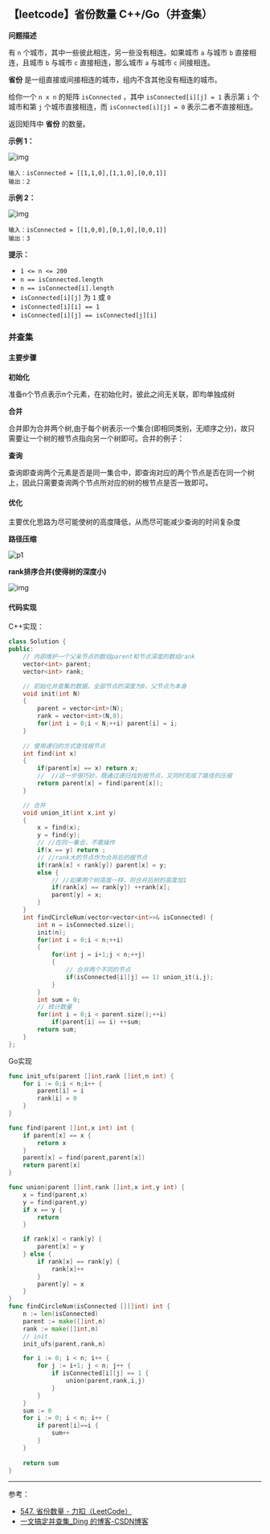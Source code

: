 ## 【leetcode】省份数量  C++/Go（并查集）

**问题描述**

有 `n` 个城市，其中一些彼此相连，另一些没有相连。如果城市 `a` 与城市 `b` 直接相连，且城市 `b` 与城市 `c` 直接相连，那么城市 `a` 与城市 `c` 间接相连。

**省份** 是一组直接或间接相连的城市，组内不含其他没有相连的城市。

给你一个 `n x n` 的矩阵 `isConnected` ，其中 `isConnected[i][j] = 1` 表示第 `i` 个城市和第 `j` 个城市直接相连，而 `isConnected[i][j] = 0` 表示二者不直接相连。

返回矩阵中 **省份** 的数量。

**示例 1：**

![img](https://assets.leetcode.com/uploads/2020/12/24/graph1.jpg)

```
输入：isConnected = [[1,1,0],[1,1,0],[0,0,1]]
输出：2
```

**示例 2：**

![img](https://assets.leetcode.com/uploads/2020/12/24/graph2.jpg)

```
输入：isConnected = [[1,0,0],[0,1,0],[0,0,1]]
输出：3
```

 

**提示：**

- `1 <= n <= 200`
- `n == isConnected.length`
- `n == isConnected[i].length`
- `isConnected[i][j]` 为 `1` 或 `0`
- `isConnected[i][i] == 1`
- `isConnected[i][j] == isConnected[j][i]`



### 并查集

#### 主要步骤

**初始化**

准备n个节点表示n个元素，在初始化时，彼此之间无关联，即均单独成树

**合并**

合并即为合并两个树,由于每个树表示一个集合(即相同类别，无顺序之分)，故只需要让一个树的根节点指向另一个树即可。合并的例子：

**查询**

查询即查询两个元素是否是同一集合中，即查询对应的两个节点是否在同一个树上，因此只需要查询两个节点所对应的树的根节点是否一致即可。

#### 优化

主要优化思路为尽可能使树的高度降低，从而尽可能减少查询的时间复杂度

**路径压缩**

![p1](https://oi-wiki.org/ds/images/dsu1.png)

**rank排序合并(使得树的深度小)**

![img](https://pic2.zhimg.com/80/v2-96fbb25365b43f0a109bec6d55b3b899_1440w.jpg)

#### 代码实现

C++实现：

```cpp
class Solution {
public:
    // 内部维护一个父亲节点的数组parent和节点深度的数组rank
    vector<int> parent;
    vector<int> rank;

    // 初始化并查集的数据，全部节点的深度为0，父节点为本身
    void init(int N)
    {
        parent = vector<int>(N);
        rank = vector<int>(N,0);
        for(int i = 0;i < N;++i) parent[i] = i;
    }
    
    // 使用递归的方式查找根节点
    int find(int x)
    {
        if(parent[x] == x) return x;
        //  //这一步很巧妙，既通过递归找到根节点，又同时完成了路径的压缩
        return parent[x] = find(parent[x]);
    }

    // 合并
    void union_it(int x,int y)
    {
        x = find(x);
        y = find(y);
        // //在同一集合，不需操作
        if(x == y) return ;
        // //rank大的节点作为合并后的根节点 
        if(rank[x] < rank[y]) parent[x] = y;
        else {
            // //如果两个树高度一样，则合并后树的高度加1
            if(rank[x] == rank[y]) ++rank[x];
            parent[y] = x;
        }
    }
    int findCircleNum(vector<vector<int>>& isConnected) {
        int n = isConnected.size();
        init(n);
        for(int i = 0;i < n;++i)
        {
            for(int j = i+1;j < n;++j)
            {
                // 合并两个不同的节点
                if(isConnected[i][j] == 1) union_it(i,j);
            }
        }
        int sum = 0;
        // 统计数量
        for(int i = 0;i < parent.size();++i)
            if(parent[i] == i) ++sum;
        return sum;
    }
};
```



Go实现

```go
func init_ufs(parent []int,rank []int,n int) {
    for i := 0;i < n;i++ {
        parent[i] = i
        rank[i] = 0
    }
}

func find(parent []int,x int) int {
    if parent[x] == x {
        return x
    }
    parent[x] = find(parent,parent[x])
    return parent[x]
}

func union(parent []int,rank []int,x int,y int) {
    x = find(parent,x)
    y = find(parent,y)
    if x == y {
        return 
    }

    if rank[x] < rank[y] {
        parent[x] = y
    } else {
        if rank[x] == rank[y] {
            rank[x]++
        }
        parent[y] = x
    }
}
func findCircleNum(isConnected [][]int) int {
    n := len(isConnected)
    parent := make([]int,n)
    rank := make([]int,n)
    // init
    init_ufs(parent,rank,n)

    for i := 0; i < n; i++ {
        for j := i+1; j < n; j++ {
            if isConnected[i][j] == 1 {
                union(parent,rank,i,j)
            }
        }
    }
    sum := 0
    for i := 0; i < n; i++ {
        if parent[i]==i {
            sum++
        }
    }
    
    return sum
}
```



---

参考：

- [547. 省份数量 - 力扣（LeetCode）](https://leetcode-cn.com/problems/number-of-provinces/)
- [一文搞定并查集_Ding 的博客-CSDN博客](https://blog.csdn.net/dingdingdodo/article/details/104290972)

